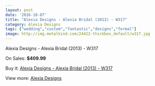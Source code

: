 ```yaml
---
layout: post
date: '2016-10-07'
title: "Alexia Designs - Alexia Bridal (2013) - W317"
category: Alexia Designs
tags: ["wedding","custom","fantastic","designs","formal"]
image: http://img.metalkind.com/24422-thickbox_default/w317.jpg
---
```

Alexia Designs - Alexia Bridal (2013) - W317

On Sales: **$409.99**
<a href="https://www.metalkind.com/en/alexia-designs/317-w317.html"><amp-img layout="responsive" width="600" height="600" src="//img.metalkind.com/24422-thickbox_default/w317.jpg" alt="Alexia Designs - Alexia Bridal (2013) - W317 0" /></a>
<a href="https://www.metalkind.com/en/alexia-designs/317-w317.html"><amp-img layout="responsive" width="600" height="600" src="//img.metalkind.com/24423-thickbox_default/w317.jpg" alt="Alexia Designs - Alexia Bridal (2013) - W317 1" /></a>

Buy it: [Alexia Designs - Alexia Bridal (2013) - W317](https://www.metalkind.com/en/alexia-designs/317-w317.html "Alexia Designs - Alexia Bridal (2013) - W317")

View more: [Alexia Designs](https://www.metalkind.com/en/7-alexia-designs "Alexia Designs")